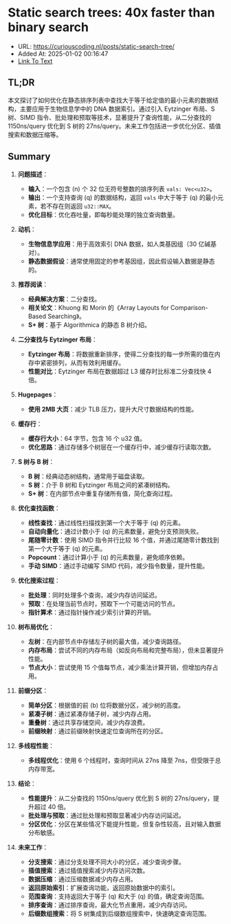 # Static search trees: 40x faster than binary search
- URL: https://curiouscoding.nl/posts/static-search-tree/
- Added At: 2025-01-02 00:16:47
- [Link To Text](2025-01-02-static-search-trees-40x-faster-than-binary-search_raw.md)

## TL;DR
本文探讨了如何优化在静态排序列表中查找大于等于给定值的最小元素的数据结构，主要应用于生物信息学中的 DNA 数据索引。通过引入 Eytzinger 布局、S 树、SIMD 指令、批处理和预取等技术，显著提升了查询性能，从二分查找的 1150ns/query 优化到 S 树的 27ns/query。未来工作包括进一步优化分区、插值搜索和数据压缩等。

## Summary
1. **问题描述**：
   - **输入**：一个包含 \(n\) 个 32 位无符号整数的排序列表 `vals: Vec<u32>`。
   - **输出**：一个支持查询 \(q\) 的数据结构，返回 `vals` 中大于等于 \(q\) 的最小元素，若不存在则返回 `u32::MAX`。
   - **优化目标**：优化吞吐量，即每秒能处理的独立查询数量。

2. **动机**：
   - **生物信息学应用**：用于高效索引 DNA 数据，如人类基因组（30 亿碱基对）。
   - **静态数据假设**：通常使用固定的参考基因组，因此假设输入数据是静态的。

3. **推荐阅读**：
   - **经典解决方案**：二分查找。
   - **相关论文**：Khuong 和 Morin 的《Array Layouts for Comparison-Based Searching》。
   - **S+ 树**：基于 Algorithmica 的静态 B 树介绍。

4. **二分查找与 Eytzinger 布局**：
   - **Eytzinger 布局**：将数据重新排序，使得二分查找的每一步所需的值在内存中紧密排列，从而有效利用缓存。
   - **性能对比**：Eytzinger 布局在数据超过 L3 缓存时比标准二分查找快 4 倍。

5. **Hugepages**：
   - **使用 2MB 大页**：减少 TLB 压力，提升大尺寸数据结构的性能。

6. **缓存行**：
   - **缓存行大小**：64 字节，包含 16 个 u32 值。
   - **优化思路**：通过存储多个树层在一个缓存行中，减少缓存行读取次数。

7. **S 树与 B 树**：
   - **B 树**：经典动态树结构，通常用于磁盘读取。
   - **S 树**：介于 B 树和 Eytzinger 布局之间的紧凑树结构。
   - **S+ 树**：在内部节点中重复存储所有值，简化查询过程。

8. **优化查找函数**：
   - **线性查找**：通过线性扫描找到第一个大于等于 \(q\) 的元素。
   - **自动向量化**：通过计数小于 \(q\) 的元素数量，避免分支预测失败。
   - **尾随零计数**：使用 SIMD 指令并行比较 16 个值，并通过尾随零计数找到第一个大于等于 \(q\) 的元素。
   - **Popcount**：通过计算小于 \(q\) 的元素数量，避免顺序依赖。
   - **手动 SIMD**：通过手动编写 SIMD 代码，减少指令数量，提升性能。

9. **优化搜索过程**：
   - **批处理**：同时处理多个查询，减少内存访问延迟。
   - **预取**：在处理当前节点时，预取下一个可能访问的节点。
   - **指针算术**：通过指针操作减少索引计算的开销。

10. **树布局优化**：
    - **左树**：在内部节点中存储左子树的最大值，减少查询路径。
    - **内存布局**：尝试不同的内存布局（如反向布局和完整布局），但未显著提升性能。
    - **节点大小**：尝试使用 15 个值每节点，减少乘法计算开销，但增加内存占用。

11. **前缀分区**：
    - **简单分区**：根据值的前 \(b\) 位将数据分区，减少树的高度。
    - **紧凑子树**：通过紧凑存储子树，减少内存占用。
    - **重叠树**：通过共享存储空间，减少内存浪费。
    - **前缀映射**：通过前缀映射快速定位查询所在的分区。

12. **多线程性能**：
    - **多线程优化**：使用 6 个线程时，查询时间从 27ns 降至 7ns，但受限于总内存带宽。

13. **结论**：
    - **性能提升**：从二分查找的 1150ns/query 优化到 S 树的 27ns/query，提升超过 40 倍。
    - **批处理与预取**：通过批处理和预取显著减少内存访问延迟。
    - **分区优化**：分区在某些情况下能提升性能，但复杂性较高，且对输入数据分布敏感。

14. **未来工作**：
    - **分支搜索**：通过分支处理不同大小的分区，减少查询步骤。
    - **插值搜索**：通过插值搜索减少内存访问次数。
    - **数据压缩**：通过压缩数据减少内存占用。
    - **返回原始索引**：扩展查询功能，返回原始数据中的索引。
    - **范围查询**：支持返回大于等于 \(q\) 和大于 \(q\) 的值，确定查询范围。
    - **排序查询**：通过排序查询，最大化节点重用，减少内存访问。
    - **后缀数组搜索**：将 S 树集成到后缀数组搜索中，快速确定查询范围。
